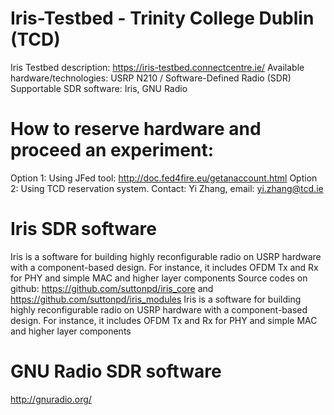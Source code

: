 # Iris-Testbed - Trinity College Dublin (TCD)
Iris Testbed description:
https://iris-testbed.connectcentre.ie/
Available hardware/technologies: USRP N210 / Software-Defined Radio (SDR)
Supportable SDR software: Iris, GNU Radio

# How to reserve hardware and proceed an experiment:
Option 1: Using JFed tool: http://doc.fed4fire.eu/getanaccount.html
Option 2: Using TCD reservation system. Contact: Yi Zhang, email: yi.zhang@tcd.ie

# Iris SDR software
Iris is a software for building highly reconfigurable radio on USRP hardware with a component-based design. For instance, it includes OFDM Tx and Rx for PHY and simple MAC and higher layer components
Source codes on github:
https://github.com/suttonpd/iris_core
and
https://github.com/suttonpd/iris_modules
Iris is a software for building highly reconfigurable radio on USRP hardware with a component-based design. For instance, it includes OFDM Tx and Rx for PHY and simple MAC and higher layer components

# GNU Radio SDR software
http://gnuradio.org/
